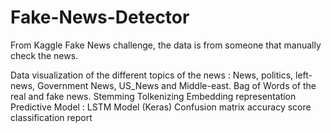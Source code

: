 # Fake-News-Detector

From Kaggle Fake News challenge, the data is from someone that manually check the news.

Data visualization of the different topics of the news : News, politics, left-news, Government News, US_News and Middle-east.
Bag of Words of the real and fake news.
Stemming
Tolkenizing
Embedding representation
Predictive Model : LSTM Model (Keras)
Confusion matrix
accuracy score
classification report
